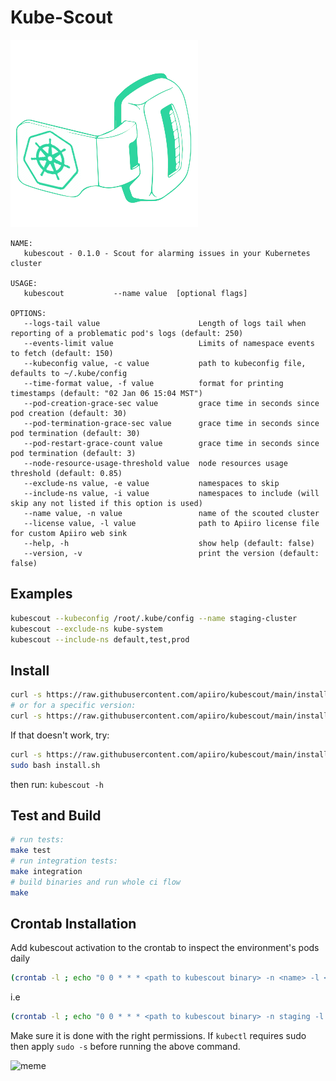 # Kube-Scout

![icon](kubescout.png)

```
NAME:
   kubescout - 0.1.0 - Scout for alarming issues in your Kubernetes cluster

USAGE:
   kubescout           --name value  [optional flags]

OPTIONS:
   --logs-tail value                      Length of logs tail when reporting of a problematic pod's logs (default: 250)
   --events-limit value                   Limits of namespace events to fetch (default: 150)
   --kubeconfig value, -c value           path to kubeconfig file, defaults to ~/.kube/config
   --time-format value, -f value          format for printing timestamps (default: "02 Jan 06 15:04 MST")
   --pod-creation-grace-sec value         grace time in seconds since pod creation (default: 30)
   --pod-termination-grace-sec value      grace time in seconds since pod termination (default: 30)
   --pod-restart-grace-count value        grace time in seconds since pod termination (default: 3)
   --node-resource-usage-threshold value  node resources usage threshold (default: 0.85)
   --exclude-ns value, -e value           namespaces to skip
   --include-ns value, -i value           namespaces to include (will skip any not listed if this option is used)
   --name value, -n value                 name of the scouted cluster
   --license value, -l value              path to Apiiro license file for custom Apiiro web sink
   --help, -h                             show help (default: false)
   --version, -v                          print the version (default: false)
```

## Examples

```bash
kubescout --kubeconfig /root/.kube/config --name staging-cluster
kubescout --exclude-ns kube-system
kubescout --include-ns default,test,prod
```

## Install

```bash
curl -s https://raw.githubusercontent.com/apiiro/kubescout/main/install.sh | sudo bash
# or for a specific version:
curl -s https://raw.githubusercontent.com/apiiro/kubescout/main/install.sh | sudo bash -s 1.4
```

If that doesn't work, try:

```bash
curl -s https://raw.githubusercontent.com/apiiro/kubescout/main/install.sh -o install.sh
sudo bash install.sh
```

then run: `kubescout -h`

## Test and Build

```bash
# run tests:
make test
# run integration tests:
make integration
# build binaries and run whole ci flow
make
```

## Crontab Installation

Add kubescout activation to the crontab to inspect the environment's pods daily

```bash
(crontab -l ; echo "0 0 * * * <path to kubescout binary> -n <name> -l <path to license file>") | crontab -
```

i.e

```bash
(crontab -l ; echo "0 0 * * * <path to kubescout binary> -n staging -l /opt/lim/apiiro.license") | crontab -
```

Make sure it is done with the right permissions. If `kubectl` requires sudo then apply `sudo -s` before running the
above command.

![meme](https://i.imgur.com/9nRSxD0.png)
